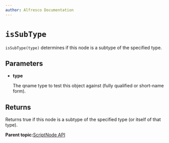 ```yaml
---
author: Alfresco Documentation
---
```


# `isSubType`

`isSubType(type)` determines if this node is a subtype of the specified type.

## Parameters

-   **type**

    The qname type to test this object against \(fully qualified or short-name form\).


## Returns

Returns true if this node is a subtype of the specified type \(or itself of that type\).

**Parent topic:**[ScriptNode API](../references/API-JS-ScriptNode.md)

